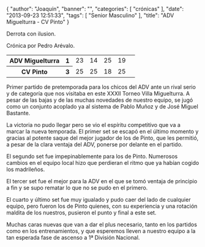 {
  "author": "Joaquín", 
  "banner": "", 
  "categories": [
    "crónicas"
  ], 
  "date": "2013-09-23 12:51:33", 
  "tags": [
    "Senior Masculino"
  ], 
  "title": "ADV Miguelturra - CV Pinto"
}

Derrota con ilusion. 

Crónica por Pedro Arévalo.

<table>
  <tr>
	<th>ADV Miguelturra</th><th>1</th>
	<td>23</td><td>14</td><td>25</td><td>19</td><td></td>
  </tr>
  <tr>
	<th>CV Pinto</th><th>3</th>
	<td>25</td><td>25</td><td>18</td><td>25</td><td></td>
  </tr>
</table>

Primer partido de pretemporada para los chicos del ADV ante un rival serio y de categoría que nos visitaba en este XXXII Torneo Villa Miguelturra. A pesar de las bajas y de las muchas novedades de nuestro equipo, se jugó como un conjunto acoplado ya al sistema de Pablo Muñoz y de José Miguel Bastante. 

La victoria no pudo llegar pero se vio el espíritu competitivo que va a marcar la nueva temporada. El primer set se escapó en el último momento y gracias al potente saque del mejor jugador de los de Pinto, que les permitió, a pesar de la clara ventaja del ADV, ponerse por delante en el partido. 

El segundo set fue impepinablemente para los de Pinto. Numerosos cambios en el equipo local hizo que perdieran el ritmo que ya habían cogido los madrileños.

El tercer set fue el mejor para la ADV en el que se tomó ventaja de principio a fin y se supo rematar lo que no se pudo en el primero.

El cuarto y último set fue muy igualado y pudo caer del lado de cualquier equipo, pero fueron los de Pinto quienes, con su experiencia y una rotación maldita de los nuestros, pusieron el punto y final a este set. 

Muchas caras nuevas que van a dar el plus necesario, tanto en los partidos como en los entrenamientos, y que esperemos lleven a nuestro equipo a la tan esperada fase de ascenso a 1ª División Nacional.

